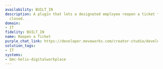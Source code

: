 ```yaml
---
availability: BUILT_IN
description: A plugin that lets a designated employee reopen a ticket that was previously
  closed.
domain:
- IT
fidelity: BUILT_IN
name: Reopen a Ticket
purple_chat_link: https://developer.moveworks.com/creator-studio/developer-tools/purple-chat/?conversation=%7B%22startTimestamp%22%3A%2211%3A43+AM%22%2C%22messages%22%3A%5B%7B%22parts%22%3A%5B%7B%22richText%22%3A%22I+need+to+reopen+the+ticket+about+the+server+upgrade.%22%7D%5D%2C%22role%22%3A%22user%22%7D%2C%7B%22parts%22%3A%5B%7B%22reasoningSteps%22%3A%5B%7B%22richText%22%3A%22%3Cp%3ESearches+BMC+Helix+Digital+Workplace+for+closed+tickets+containing+%27server+upgrade%27.%3C%2Fp%3E%22%2C%22status%22%3A%22success%22%7D%5D%7D%2C%7B%22richText%22%3A%22%3Cp%3EI+found+this+closed+ticket+related+to+%27server+upgrade%27%3A%3C%2Fp%3E%22%7D%2C%7B%22richText%22%3A%22%3Cp%3E%3Cstrong%3EINC00134256+%281%29%3A+Post-upgrade+checks+for+main+server%3C%2Fstrong%3E%3Cbr%3E%5CnStatus%3A+Closed%3C%2Fp%3E%5Cn%3Cp%3E%3Cbr%3E%3C%2Fp%3E%5Cn%3Cp%3EWould+you+like+to+proceed+with+reopening+this+ticket%3F%26nbsp%3B%3C%2Fp%3E%22%7D%2C%7B%22buttons%22%3A%5B%7B%22buttonText%22%3A%22Yes%22%7D%2C%7B%22buttonText%22%3A%22Edit+Request%22%7D%2C%7B%22buttonText%22%3A%22No%22%7D%5D%7D%2C%7B%22citations%22%3A%5B%7B%22citationTitle%22%3A%22INC00134256%22%2C%22connectorName%22%3A%22bmc-helix-digitalworkplace%22%7D%5D%7D%5D%2C%22role%22%3A%22assistant%22%7D%2C%7B%22parts%22%3A%5B%7B%22reasoningSteps%22%3A%5B%7B%22richText%22%3A%22%3Cp%3EReopening+Ticket%3C%2Fp%3E%22%2C%22status%22%3A%22success%22%7D%5D%7D%2C%7B%22richText%22%3A%22%3Cp%3EThe+ticket+%27Post-upgrade+checks+for+main+server%27+has+been+reopened.%3C%2Fp%3E%22%7D%2C%7B%22richText%22%3A%22%3Cp%3E%3Cbr%3E%3C%2Fp%3E%5Cn%3Cp%3E%3Cstrong%3EINC00134256%3A+Post-upgrade+checks+for+main+server%3C%2Fstrong%3E%26nbsp%3B%3C%2Fp%3E%5Cn%3Cp%3EStatus%3A+Open%3C%2Fp%3E%22%7D%2C%7B%22citations%22%3A%5B%7B%22citationTitle%22%3A%22INC00134256%22%2C%22connectorName%22%3A%22bmc-helix-digitalworkplace%22%7D%5D%7D%5D%2C%22role%22%3A%22assistant%22%7D%5D%7D
solution_tags:
- IT
systems:
- bmc-helix-digitalworkplace
---
```

